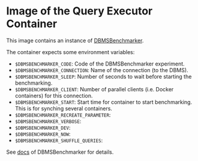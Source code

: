 # Image of the Query Executor Container

This image contains an instance of [DBMSBenchmarker](https://github.com/Beuth-Erdelt/DBMS-Benchmarker).

The container expects some environment variables:
* `$DBMSBENCHMARKER_CODE`: Code of the DBMSBenchmarker experiment.
* `$DBMSBENCHMARKER_CONNECTION`: Name of the connection (to the DBMS).
* `$DBMSBENCHMARKER_SLEEP`: Number of seconds to wait before starting the benchmarking.
* `$DBMSBENCHMARKER_CLIENT`: Number of parallel clients (i.e. Docker containers) for this connection.
* `$DBMSBENCHMARKER_START`: Start time for container to start benchmarking. This is for synching several containers.
* `$DBMSBENCHMARKER_RECREATE_PARAMETER`: 
* `$DBMSBENCHMARKER_VERBOSE`: 
* `$DBMSBENCHMARKER_DEV`: 
* `$DBMSBENCHMARKER_NOW`: 
* `$DBMSBENCHMARKER_SHUFFLE_QUERIES`: 

See [docs](https://github.com/Beuth-Erdelt/DBMS-Benchmarker) of DBMSBenchmarker for details.
